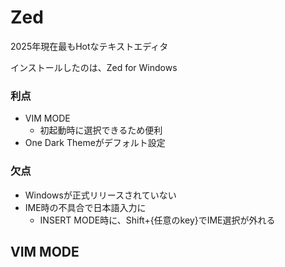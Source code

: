 # Zed

2025年現在最もHotなテキストエディタ

インストールしたのは、Zed for Windows

### 利点
- VIM MODE
  - 初起動時に選択できるため便利
- One Dark Themeがデフォルト設定

### 欠点
- Windowsが正式リリースされていない
- IME時の不具合で日本語入力に
  - INSERT MODE時に、Shift+{任意のkey}でIME選択が外れる

## VIM MODE
